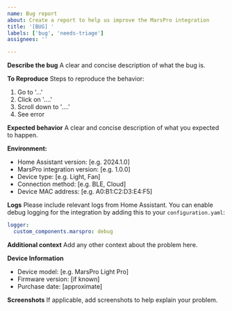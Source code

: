 ```yaml
---
name: Bug report
about: Create a report to help us improve the MarsPro integration
title: '[BUG] '
labels: ['bug', 'needs-triage']
assignees: ''

---
```


**Describe the bug**
A clear and concise description of what the bug is.

**To Reproduce**
Steps to reproduce the behavior:
1. Go to '...'
2. Click on '....'
3. Scroll down to '....'
4. See error

**Expected behavior**
A clear and concise description of what you expected to happen.

**Environment:**
 - Home Assistant version: [e.g. 2024.1.0]
 - MarsPro integration version: [e.g. 1.0.0]
 - Device type: [e.g. Light, Fan]
 - Connection method: [e.g. BLE, Cloud]
 - Device MAC address: [e.g. A0:B1:C2:D3:E4:F5]

**Logs**
Please include relevant logs from Home Assistant. You can enable debug logging for the integration by adding this to your `configuration.yaml`:

```yaml
logger:
  custom_components.marspro: debug
```

**Additional context**
Add any other context about the problem here.

**Device Information**
- Device model: [e.g. MarsPro Light Pro]
- Firmware version: [if known]
- Purchase date: [approximate]

**Screenshots**
If applicable, add screenshots to help explain your problem. 